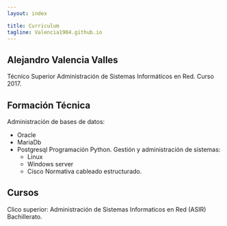 ```yaml
---
layout: index

title: Curriculum	
tagline: Valencia1904.github.io
---
```


## **Alejandro Valencia Valles**
Técnico Superior Administración de Sistemas Informáticos en Red. Curso 2017.


## **Formación Técnica**
Administración de  bases de datos:
* Oracle
* MariaDb
* Postgresql
Programación Python.
Gestión y administración de sistemas:
	* Linux
	* Windows server
	* Cisco
Normativa cableado estructurado.


## **Cursos**
Clico superior: Administración de Sistemas Informaticos en Red (ASIR)
Bachillerato.

